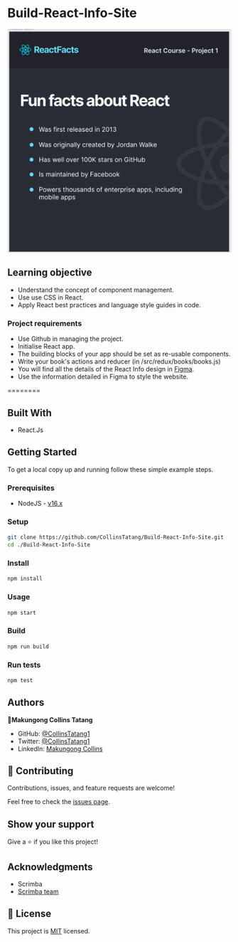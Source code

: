 # Build-React-Info-Site

![Infor](info.png)
## Learning objective
- Understand the concept of component management.
- Use use CSS in React.
- Apply React best practices and language style guides in code.
  
### Project requirements
- Use Github in managing the project.
- Initialise React app.
- The building blocks of your app should be set as re-usable components.
- Write your book's actions and reducer (in /src/redux/books/books.js)
- You will find all the details of the React Info design in [Figma](https://www.figma.com/file/xA1rJVQOorqMW6xjGdBLcI/ReactFacts?node-id=0%3A1&t=Y0ErizalcnnLO87S-0).
- Use the information detailed in Figma to style the website.
  
========

## Built With

- React.Js
  
## Getting Started

To get a local copy up and running follow these simple example steps.

### Prerequisites

- NodeJS - [v16.x](https://nodejs.org/en/)

### Setup

```bash
git clone https://github.com/CollinsTatang/Build-React-Info-Site.git
cd ./Build-React-Info-Site
```

### Install

```bash
npm install
```

### Usage

```bash
npm start
```

### Build

```bash
npm run build
```

### Run tests

```bash
npm test
```

## Authors

👤**Makungong Collins Tatang**

- GitHub: [@CollinsTatang1](https://github.com/CollinsTatang)
- Twitter: [@CollinsTatang1](https://twitter.com/CollinsTatang1)
- LinkedIn: [Makungong Collins](https://www.linkedin.com/in/makungong-collins/)

## 🤝 Contributing

Contributions, issues, and feature requests are welcome!

Feel free to check the [issues page](../../issues/).

## Show your support

Give a ⭐️ if you like this project!

## Acknowledgments

- Scrimba
- [Scrimba team](https://scrimba.com/learn/learnreact)

## 📝 License

This project is [MIT](./LICENSE) licensed.